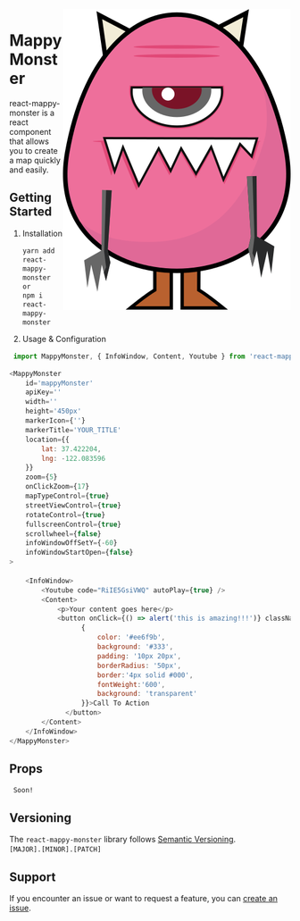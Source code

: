 <img align="right" src="https://github.com/joaopereirawd/react-mappy-monster/blob/landing-page/src/img/gh-monster.svg" />

# MappyMonster
react-mappy-monster is a react component that allows you to create a map quickly and easily.

## Getting Started

1. Installation
    ```
    yarn add react-mappy-monster
    or
    npm i react-mappy-monster
    ```
2. Usage & Configuration
```js
 import MappyMonster, { InfoWindow, Content, Youtube } from 'react-mappy-monster';
```

```js
<MappyMonster
    id='mappyMonster'
    apiKey=''
    width=''
    height='450px'
    markerIcon={''}
    markerTitle='YOUR_TITLE'
    location={{
        lat: 37.422204,
        lng: -122.083596
    }}
    zoom={5}
    onClickZoom={17}
    mapTypeControl={true}
    streetViewControl={true}
    rotateControl={true}
    fullscreenControl={true}
    scrollwheel={false}
    infoWindowOffSetY={-60}
    infoWindowStartOpen={false}
>

    <InfoWindow>
        <Youtube code="RiIE5GsiVWQ" autoPlay={true} />
        <Content>
            <p>Your content goes here</p>
            <button onClick={() => alert('this is amazing!!!')} className="yourClass" style={
                  {
                      color: '#ee6f9b',
                      background: '#333',
                      padding: '10px 20px',
                      borderRadius: '50px',
                      border:'4px solid #000',
                      fontWeight:'600',
                      background: 'transparent'
                  }}>Call To Action
              </button>
        </Content>
    </InfoWindow>
</MappyMonster>
```
## Props 
```
 Soon!
```

## Versioning
The `react-mappy-monster` library follows [Semantic Versioning](https://semver.org/). </br>
`[MAJOR].[MINOR].[PATCH]` 

## Support
If you encounter an issue or want to request a feature, you can [create an issue](https://github.com/joaopereirawd/react-mappy-monster/issues/new).
